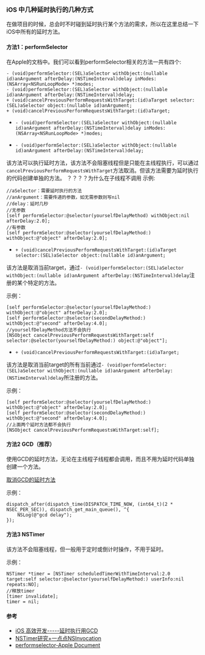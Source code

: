 
### iOS 中几种延时执行的几种方式

在做项目的时候，总会时不时碰到延时执行某个方法的需求，所以在这里总结一下iOS中所有的延时方法。

#### 方法1：performSelector

在Apple的文档中。我们可以看到performSelector相关的方法一共有四个:

```
- (void)performSelector:(SEL)aSelector withObject:(nullable id)anArgument afterDelay:(NSTimeInterval)delay inModes:(NSArray<NSRunLoopMode> *)modes;
- (void)performSelector:(SEL)aSelector withObject:(nullable id)anArgument afterDelay:(NSTimeInterval)delay;
+ (void)cancelPreviousPerformRequestsWithTarget:(id)aTarget selector:(SEL)aSelector object:(nullable id)anArgument;
+ (void)cancelPreviousPerformRequestsWithTarget:(id)aTarget;
```

* `- (void)performSelector:(SEL)aSelector withObject:(nullable id)anArgument afterDelay:(NSTimeInterval)delay inModes:(NSArray<NSRunLoopMode> *)modes;`



* `- (void)performSelector:(SEL)aSelector withObject:(nullable id)anArgument afterDelay:(NSTimeInterval)delay;`

该方法可以执行延时方法，该方法不会阻塞线程但是只能在主线程执行，可以通过`cancelPreviousPerformRequestsWithTarget`方法取消。但该方法需要为延时执行的代码创建单独的方法。
？？？？为什么在子线程不调用
示例:

```
//aSelector：需要延时执行的方法
//anArgument：需要传递的参数，如无需参数则写nil
//delay：延时几秒
//无参数
[self performSelector:@selector(yourselfDelayMethod) withObject:nil afterDelay:2.0];
//有参数
[self performSelector:@selector(yourselfDelayMethod:) withObject:@"object" afterDelay:2.0];
```

* `+ (void)cancelPreviousPerformRequestsWithTarget:(id)aTarget selector:(SEL)aSelector object:(nullable id)anArgument;`

该方法是取消当前target，通过`- (void)performSelector:(SEL)aSelector withObject:(nullable id)anArgument afterDelay:(NSTimeInterval)delay`注册的某个特定的方法。

示例：

```
[self performSelector:@selector(yourselfDelayMethod:) withObject:@"object" afterDelay:2.0];
[self performSelector:@selector(secondDelayMethod:) withObject:@"second" afterDelay:4.0];
//yourselfDelayMethod方法不会执行
[NSObject cancelPreviousPerformRequestsWithTarget:self selector:@selector(yourselfDelayMethod:) object:@"object"];
```


* `+ (void)cancelPreviousPerformRequestsWithTarget:(id)aTarget;`

该方法是取消当前target的所有当前通过`- (void)performSelector:(SEL)aSelector withObject:(nullable id)anArgument afterDelay:(NSTimeInterval)delay`所注册的方法。

示例：

```
[self performSelector:@selector(yourselfDelayMethod:) withObject:@"object" afterDelay:2.0];
[self performSelector:@selector(secondDelayMethod:) withObject:@"second" afterDelay:4.0];
//上面两个延时方法都不会执行
[NSObject cancelPreviousPerformRequestsWithTarget:self];
```

#### 方法2 GCD（推荐）

使用GCD的延时方法，无论在主线程子线程都会调用，而且不用为延时代码单独创建一个方法。

[取消GCD的延时方法](https://github.com/Spaceman-Labs/Dispatch-Cancel)

示例：

```
dispatch_after(dispatch_time(DISPATCH_TIME_NOW, (int64_t)(2 * NSEC_PER_SEC)), dispatch_get_main_queue(), ^{
    NSLog(@"gcd delay");
});
```

#### 方法3 NSTimer

该方法不会阻塞线程，但一般用于定时或倒计时操作，不用于延时。

示例：

```
NSTimer *timer = [NSTimer scheduledTimerWithTimeInterval:2.0 target:self selector:@selector(yourselfDelayMethod:) userInfo:nil repeats:NO];
//释放timer
[timer invalidate];
timer = nil;
```

#### 参考

* [iOS 高效开发-----延时执行用GCD](https://www.cnblogs.com/tianlin106/p/4517483.html)
* [NSTimer研究+一点点NSInvocation](http://www.jianshu.com/p/ba91373f7997)
* [performselector-Apple Document](https://developer.apple.com/documentation/objectivec/nsobject/1416176-performselector)
